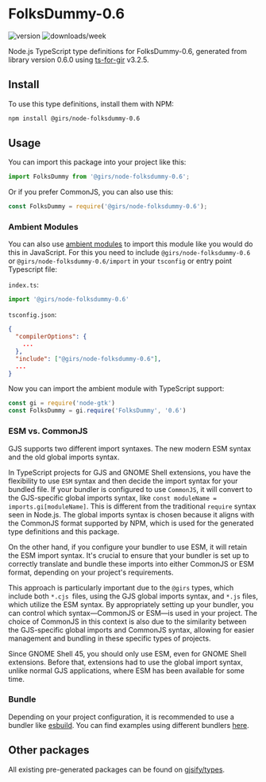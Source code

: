 
# FolksDummy-0.6

![version](https://img.shields.io/npm/v/@girs/node-folksdummy-0.6)
![downloads/week](https://img.shields.io/npm/dw/@girs/node-folksdummy-0.6)


Node.js TypeScript type definitions for FolksDummy-0.6, generated from library version 0.6.0 using [ts-for-gir](https://github.com/gjsify/ts-for-gir) v3.2.5.


## Install

To use this type definitions, install them with NPM:
```bash
npm install @girs/node-folksdummy-0.6
```

## Usage

You can import this package into your project like this:
```ts
import FolksDummy from '@girs/node-folksdummy-0.6';
```

Or if you prefer CommonJS, you can also use this:
```ts
const FolksDummy = require('@girs/node-folksdummy-0.6');
```

### Ambient Modules

You can also use [ambient modules](https://github.com/gjsify/ts-for-gir/tree/main/packages/cli#ambient-modules) to import this module like you would do this in JavaScript.
For this you need to include `@girs/node-folksdummy-0.6` or `@girs/node-folksdummy-0.6/import` in your `tsconfig` or entry point Typescript file:

`index.ts`:
```ts
import '@girs/node-folksdummy-0.6'
```

`tsconfig.json`:
```json
{
  "compilerOptions": {
    ...
  },
  "include": ["@girs/node-folksdummy-0.6"],
  ...
}
```

Now you can import the ambient module with TypeScript support: 

```ts
const gi = require('node-gtk')
const FolksDummy = gi.require('FolksDummy', '0.6')
```



### ESM vs. CommonJS

GJS supports two different import syntaxes. The new modern ESM syntax and the old global imports syntax.

In TypeScript projects for GJS and GNOME Shell extensions, you have the flexibility to use `ESM` syntax and then decide the import syntax for your bundled file. If your bundler is configured to use `CommonJS`, it will convert to the GJS-specific global imports syntax, like `const moduleName = imports.gi[moduleName]`. This is different from the traditional `require` syntax seen in Node.js. The global imports syntax is chosen because it aligns with the CommonJS format supported by NPM, which is used for the generated type definitions and this package.

On the other hand, if you configure your bundler to use ESM, it will retain the ESM import syntax. It's crucial to ensure that your bundler is set up to correctly translate and bundle these imports into either CommonJS or ESM format, depending on your project's requirements.

This approach is particularly important due to the `@girs` types, which include both `*.cjs `files, using the GJS global imports syntax, and `*.js` files, which utilize the ESM syntax. By appropriately setting up your bundler, you can control which syntax—CommonJS or ESM—is used in your project. The choice of CommonJS in this context is also due to the similarity between the GJS-specific global imports and CommonJS syntax, allowing for easier management and bundling in these specific types of projects.

Since GNOME Shell 45, you should only use ESM, even for GNOME Shell extensions. Before that, extensions had to use the global import syntax, unlike normal GJS applications, where ESM has been available for some time.

### Bundle

Depending on your project configuration, it is recommended to use a bundler like [esbuild](https://esbuild.github.io/). You can find examples using different bundlers [here](https://github.com/gjsify/ts-for-gir/tree/main/examples).

## Other packages

All existing pre-generated packages can be found on [gjsify/types](https://github.com/gjsify/types).


